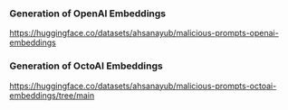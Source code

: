### Generation of OpenAI Embeddings

https://huggingface.co/datasets/ahsanayub/malicious-prompts-openai-embeddings


### Generation of OctoAI Embeddings

https://huggingface.co/datasets/ahsanayub/malicious-prompts-octoai-embeddings/tree/main